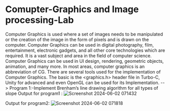 ﻿# Comupter-Graphics and Image processing-Lab
Computer Graphics is used where a set of images needs to be manipulated or the creation of the image in the form of pixels and is drawn on the computer. Computer Graphics can be used in digital photography, film, entertainment, electronic gadgets, and all other core technologies which are required. It is a vast subject and area in the field of computer science. Computer Graphics can be used in UI design, rendering, geometric objects, animation, and many more. In most areas, computer graphics is an abbreviation of CG. There are several tools used for the implementation of Computer Graphics. The basic is the <graphics.h> header file in Turbo-C, Unity for advanced and even OpenGL can be used for its Implementation.
--> Program 1:-Implement Brenham’s line drawing algorithm for all types of slope
Output for program1 : 
![Screenshot 2024-06-02 071432](https://github.com/Pallavi-Shtgr/Comupter-Graphics-Lap/assets/126679884/85aa5e7a-cd1f-49b4-998a-de0f0d5e53d4)

Output for program2:
![Screenshot 2024-06-02 071818](https://github.com/Pallavi-Shtgr/Comupter-Graphics-Lap/assets/126679884/163952a6-92d7-4b26-a41f-14b1cb304079)


